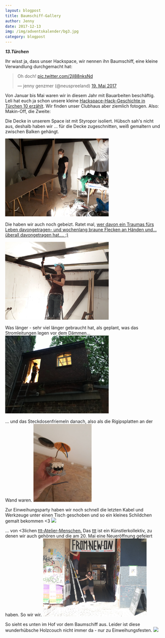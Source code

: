 ```yaml
---
layout: blogpost
title: Baumschiff-Gallery
author: Jenny
date: 2017-12-13
img: /img/adventskalender/bg3.jpg
category: blogpost
---
```


***13.Türchen***


Ihr wisst ja, dass unser Hackspace, wir nennen ihn Baumschiff, eine kleine Verwandlung durchgemacht hat:

<blockquote class="twitter-tweet" data-lang="de"><p lang="en" dir="ltr">Oh doch! <a href="https://t.co/2jl88nksNd">pic.twitter.com/2jl88nksNd</a></p>&mdash; jenny genzmer (@neuspreeland) <a href="https://twitter.com/neuspreeland/status/865647146447495168?ref_src=twsrc%5Etfw">19. Mai 2017</a></blockquote>
<script async src="https://platform.twitter.com/widgets.js" charset="utf-8"></script>

Von Januar bis Mai waren wir in diesem Jahr mit Bauarbeiten beschäftig. Leli hat euch ja schon unsere kleine [Hackspace-Hack-Geschichte in Türchen 10 erzählt](http://heartofcode.org/tuerchen-10). Wir finden unser Clubhaus aber ziemlich fotogen. Also: Makin-Off, die Zweite:


Die Decke in unserem Space ist mit Styropor isoliert. Hübsch sah's nicht aus, deshalb haben wir ... für die Decke zugeschnitten, weiß gemaltern und zwischen Balken gehängt.

<img src="/img/adventskalender/bg1.jpg" height="250">

Die haben wir auch noch gebeizt. Ratet mal, [wer davon ein Traumas fürs Leben davongetragen- und wochenlang braune Flecken an Händen und... überall davongetragen hat.... ;)](https://twitter.com/einhorntee)

<img src="/img/adventskalender/bg2.jpg" height="250">


Was länger - sehr viel länger gebraucht hat, als geplant, was das Stromleitungen legen vor dem Dämmen...
<img src="/img/adventskalender/bg3.jpg" height="250">

... und das Steckdosenfriemeln danach, also als die Rigipsplatten an der Wand waren.
<img src="/img/adventskalender/bg6.jpg" height="250">

Zur Einweihungsparty haben wir noch schnell die letzten Kabel und Werkzeuge unter einen Tisch geschoben und so ein kleines Schildchen gemalt bekommen <3
<img src="/img/adventskalender/bg5.jpg" height="250">

... von <3lichen [ttt-Atelier-Menschen.](http://werkstatttraum.com/de/) Das [ttt](https://www.facebook.com/werkstatttraumev) ist ein Künstlerkollektiv, zu denen wir auch gehören und die am 20. Mai eine Neueröffnung gefeiert haben. So wir wir.
<img src="/img/adventskalender/bg8.jpg" height="250">

So sieht es unten im Hof vor dem Baumschiff aus. Leider ist diese wunderhübsche Holzcouch nicht immer da - nur zu Einweihungsfesten.
<img src="/img/adventskalender/bg4.jpg" height="250">
